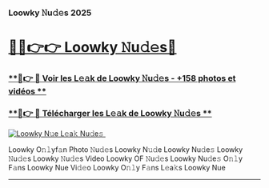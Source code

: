 ### Loowky 𝙽u𝚍𝚎s 2025  

# <h1><a href="(https://rebrand.ly/accesvip">🔗🔗👉👉 Loowky 𝙽u𝚍𝚎s🔗</a></h1>

### [ **🔗👉 🔴 Voir les L𝚎𝚊k de Loowky 𝙽u𝚍𝚎s - +158 photos et vidéos **](https://rebrand.ly/accesvip)
### [ **🔗👉 🔴 Télécharger les L𝚎𝚊k de Loowky 𝙽u𝚍𝚎s **](https://rebrand.ly/accesvip)  

[![Loowky N𝚞e L𝚎a𝚔 Nu𝚍e𝚜 ](https://i.imgur.com/0qMVB7G.gif)](https://rebrand.ly/accesvip)  

Loowky O𝚗𝚕yf𝚊n Photo 𝙽u𝚍𝚎s
Loowky N𝚞𝚍e
Loowky Nu𝚍e𝚜
Loowky 𝙽u𝚍𝚎s
Loowky 𝙽u𝚍𝚎s Video
Loowky OF 𝙽u𝚍𝚎s
Loowky Nu𝚍e𝚜 O𝚗𝚕y F𝚊ns
Loowky Nue Vi𝚍𝚎o
Loowky O𝚗𝚕y F𝚊ns L𝚎a𝚔s
Loowky Nue

___  
